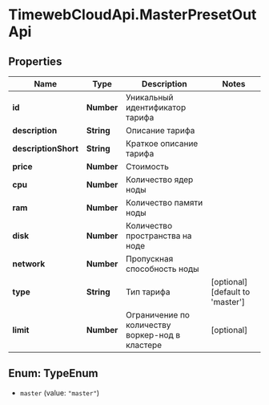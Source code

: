 # TimewebCloudApi.MasterPresetOutApi

## Properties

Name | Type | Description | Notes
------------ | ------------- | ------------- | -------------
**id** | **Number** | Уникальный идентификатор тарифа | 
**description** | **String** | Описание тарифа | 
**descriptionShort** | **String** | Краткое описание тарифа | 
**price** | **Number** | Стоимость | 
**cpu** | **Number** | Количество ядер ноды | 
**ram** | **Number** | Количество памяти ноды | 
**disk** | **Number** | Количество пространства на ноде | 
**network** | **Number** | Пропускная способность ноды | 
**type** | **String** | Тип тарифа | [optional] [default to &#39;master&#39;]
**limit** | **Number** | Ограничение по количеству воркер-нод в кластере | [optional] 



## Enum: TypeEnum


* `master` (value: `"master"`)





